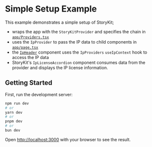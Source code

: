 # Simple Setup Example

This example demonstrates a simple setup of StoryKit;
- wraps the app with the `StoryKitProvider` and specifies the chain in [`app/Providers.tsx`](./app/Providers.tsx)
- uses the `IpProvider` to pass the IP data to child components in [`app/page.tsx`](./app/page.tsx)
- the [`IpHeader`](./app/IpHeader.tsx) component uses the `IpProviders` `useIpContext` hook to access the IP data
 - StoryKit's `IpLicenseAccordion` component consumes data from the provider and displays the IP license information.

## Getting Started

First, run the development server:

```bash
npm run dev
# or
yarn dev
# or
pnpm dev
# or
bun dev
```

Open [http://localhost:3000](http://localhost:3000) with your browser to see the result.
